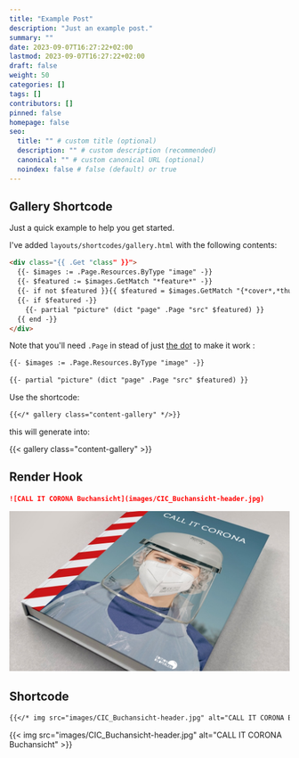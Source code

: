 ```yaml
---
title: "Example Post"
description: "Just an example post."
summary: ""
date: 2023-09-07T16:27:22+02:00
lastmod: 2023-09-07T16:27:22+02:00
draft: false
weight: 50
categories: []
tags: []
contributors: []
pinned: false
homepage: false
seo:
  title: "" # custom title (optional)
  description: "" # custom description (recommended)
  canonical: "" # custom canonical URL (optional)
  noindex: false # false (default) or true
---
```


## Gallery Shortcode

Just a quick example to help you get started.

I've added `layouts/shortcodes/gallery.html` with the following contents:

```html
<div class="{{ .Get "class" }}">
  {{- $images := .Page.Resources.ByType "image" -}}
  {{- $featured := $images.GetMatch "*feature*" -}}
  {{- if not $featured }}{{ $featured = $images.GetMatch "{*cover*,*thumbnail*}" }}{{ end -}}
  {{- if $featured -}}
    {{- partial "picture" (dict "page" .Page "src" $featured) }}
  {{ end -}}
</div>
```

Note that you'll need `.Page` in stead of just [the dot](https://www.regisphilibert.com/blog/2018/02/hugo-the-scope-the-context-and-the-dot/) to make it work :

```html
{{- $images := .Page.Resources.ByType "image" -}}
```

```html
{{- partial "picture" (dict "page" .Page "src" $featured) }}
```

Use the shortcode:

```md
{{</* gallery class="content-gallery" */>}}
```

this will generate into:

{{< gallery class="content-gallery" >}}

## Render Hook

```md
![CALL IT CORONA Buchansicht](images/CIC_Buchansicht-header.jpg)
```

![CALL IT CORONA Buchansicht](images/CIC_Buchansicht-header.jpg)

## Shortcode

```md
{{</* img src="images/CIC_Buchansicht-header.jpg" alt="CALL IT CORONA Buchansicht" */>}}
```

{{< img src="images/CIC_Buchansicht-header.jpg" alt="CALL IT CORONA Buchansicht" >}}
